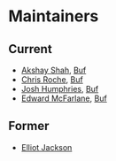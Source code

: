 Maintainers
===========

## Current
* [Akshay Shah](https://github.com/akshayjshah), [Buf](https://buf.build)
* [Chris Roche](https://github.com/rodaine), [Buf](https://buf.build)
* [Josh Humphries](https://github.com/jhump), [Buf](https://buf.build)
* [Edward McFarlane](https://github.com/emcfarlane), [Buf](https://buf.build)

## Former
* [Elliot Jackson](https://github.com/elliotmjackson)
